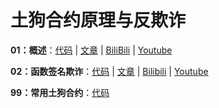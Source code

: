 # 土狗合约原理与反欺诈

**01：概述**：[代码](https://github.com/binschoolapp/rug-pull-contract/tree/main/01-Index) | [文章](https://binschool.app/security-rugpull/security-rugpull-index.html) | [BiliBili](https://www.bilibili.com/video/BV1c14y1R7L3) | [Youtube](https://youtu.be/rlfpZaeFXmo) 

**02：函数签名欺诈**：[代码](https://github.com/binschoolapp/rug-pull-contract/tree/main/02-FunctionSig) | [文章](https://binschool.app/security-rugpull/security-rugpull-function-signature.html) | [Bilibili](https://www.bilibili.com/video/BV1Th4y1y7gg)  |  [Youtube](https://youtu.be/hIvu0myHqYw)


**99：常用土狗合约**：[代码](https://github.com/binschoolapp/rug-pull-contract/tree/main/99-Template) 